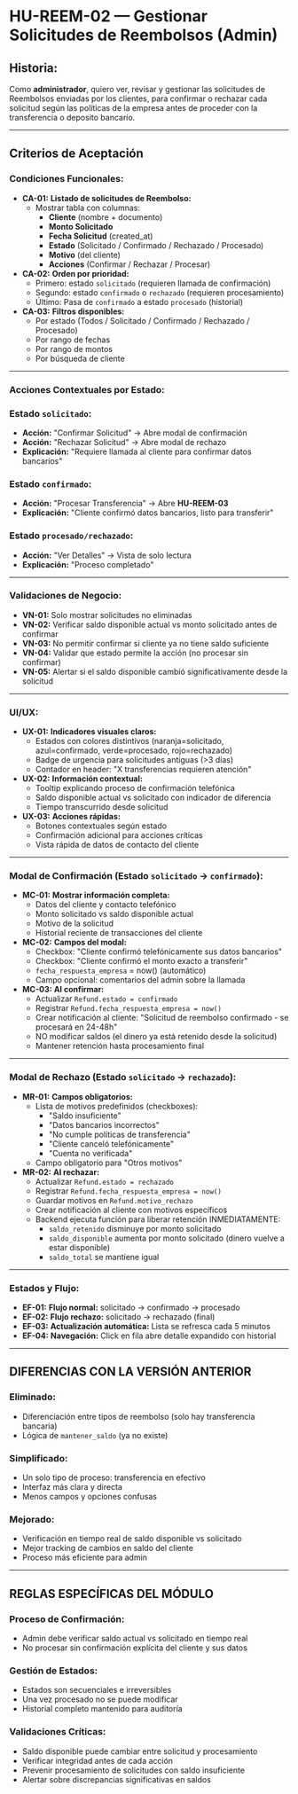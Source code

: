 # HU-REEM-02 — Gestionar Solicitudes de Reembolsos  (Admin)

## **Historia:**

Como **administrador**, quiero ver, revisar y gestionar las solicitudes de Reembolsos enviadas por los clientes, para confirmar o rechazar cada solicitud según las políticas de la empresa antes de proceder con la transferencia  o deposito bancario.

---

## **Criterios de Aceptación**

### **Condiciones Funcionales:**

- **CA-01:** **Listado de solicitudes de Reembolso:**
    - Mostrar tabla con columnas:
        - **Cliente** (nombre + documento)
        - **Monto Solicitado**
        - **Fecha Solicitud** (created_at)
        - **Estado** (Solicitado / Confirmado / Rechazado / Procesado)
        - **Motivo** (del cliente)
        - **Acciones** (Confirmar / Rechazar / Procesar)
- **CA-02:** **Orden por prioridad:**
    - Primero: estado `solicitado` (requieren llamada de confirmación)
    - Segundo: estado `confirmado` o `rechazado` (requieren procesamiento)
    - Último: Pasa de `confirmado` a estado `procesado` (historial)
- **CA-03:** **Filtros disponibles:**
    - Por estado (Todos / Solicitado / Confirmado / Rechazado / Procesado)
    - Por rango de fechas
    - Por rango de montos
    - Por búsqueda de cliente

---

### **Acciones Contextuales por Estado:**

### **Estado `solicitado`:**
- **Acción:** "Confirmar Solicitud" → Abre modal de confirmación
- **Acción:** "Rechazar Solicitud" → Abre modal de rechazo
- **Explicación:** "Requiere llamada al cliente para confirmar datos bancarios"

### **Estado `confirmado`:**
- **Acción:** "Procesar Transferencia" → Abre **HU-REEM-03**
- **Explicación:** "Cliente confirmó datos bancarios, listo para transferir"


### **Estado `procesado/rechazado`:**
- **Acción:** "Ver Detalles" → Vista de solo lectura
- **Explicación:** "Proceso completado"

---

### **Validaciones de Negocio:**

- **VN-01:** Solo mostrar solicitudes no eliminadas
- **VN-02:** Verificar saldo disponible actual vs monto solicitado antes de confirmar
- **VN-03:** No permitir confirmar si cliente ya no tiene saldo suficiente
- **VN-04:** Validar que estado permite la acción (no procesar sin confirmar)
- **VN-05:** Alertar si el saldo disponible cambió significativamente desde la solicitud

---

### **UI/UX:**

- **UX-01:** **Indicadores visuales claros:**
    - Estados con colores distintivos (naranja=solicitado, azul=confirmado, verde=procesado, rojo=rechazado)
    - Badge de urgencia para solicitudes antiguas (>3 días)
    - Contador en header: "X transferencias requieren atención"
- **UX-02:** **Información contextual:**
    - Tooltip explicando proceso de confirmación telefónica
    - Saldo disponible actual vs solicitado con indicador de diferencia
    - Tiempo transcurrido desde solicitud
- **UX-03:** **Acciones rápidas:**
    - Botones contextuales según estado
    - Confirmación adicional para acciones críticas
    - Vista rápida de datos de contacto del cliente

---

### **Modal de Confirmación (Estado `solicitado` → `confirmado`):**

- **MC-01:** **Mostrar información completa:**
    - Datos del cliente y contacto telefónico
    - Monto solicitado vs saldo disponible actual
    - Motivo de la solicitud
    - Historial reciente de transacciones del cliente
- **MC-02:** **Campos del modal:**
    - Checkbox: "Cliente confirmó telefónicamente sus datos bancarios"
    - Checkbox: "Cliente confirmó el monto exacto a transferir"  
    - `fecha_respuesta_empresa` = now() (automático)
    - Campo opcional: comentarios del admin sobre la llamada
- **MC-03:** **Al confirmar:**
    - Actualizar `Refund.estado = confirmado`
    - Registrar `Refund.fecha_respuesta_empresa = now()`
    - Crear notificación al cliente: "Solicitud de reembolso confirmado - se procesará en 24-48h"
    - NO modificar saldos (el dinero ya está retenido desde la solicitud)
    - Mantener retención hasta procesamiento final

---

### **Modal de Rechazo (Estado `solicitado` → `rechazado`):**

- **MR-01:** **Campos obligatorios:**
    - Lista de motivos predefinidos (checkboxes):
        - "Saldo insuficiente"
        - "Datos bancarios incorrectos"
        - "No cumple políticas de transferencia"
        - "Cliente canceló telefónicamente"
        - "Cuenta no verificada"
    - Campo obligatorio para "Otros motivos" 
- **MR-02:** **Al rechazar:**
    - Actualizar `Refund.estado = rechazado`
    - Registrar `Refund.fecha_respuesta_empresa = now()`
    - Guardar motivos en `Refund.motivo_rechazo`
    - Crear notificación al cliente con motivos específicos
    - Backend ejecuta función para liberar retención INMEDIATAMENTE:
        - `saldo_retenido` disminuye por monto solicitado
        - `saldo_disponible` aumenta por monto solicitado (dinero vuelve a estar disponible)
        - `saldo_total` se mantiene igual
---

### **Estados y Flujo:**

- **EF-01:** **Flujo normal:** solicitado → confirmado → procesado
- **EF-02:** **Flujo rechazo:** solicitado → rechazado (final)
- **EF-03:** **Actualización automática:** Lista se refresca cada 5 minutos
- **EF-04:** **Navegación:** Click en fila abre detalle expandido con historial

---

## **DIFERENCIAS CON LA VERSIÓN ANTERIOR**

### **Eliminado:**
- Diferenciación entre tipos de reembolso (solo hay transferencia bancaria)
- Lógica de `mantener_saldo` (ya no existe)

### **Simplificado:**
- Un solo tipo de proceso: transferencia en efectivo
- Interfaz más clara y directa
- Menos campos y opciones confusas

### **Mejorado:**
- Verificación en tiempo real de saldo disponible vs solicitado
- Mejor tracking de cambios en saldo del cliente
- Proceso más eficiente para admin

---

## **REGLAS ESPECÍFICAS DEL MÓDULO**

### **Proceso de Confirmación:**
- Admin debe verificar saldo actual vs solicitado en tiempo real
- No procesar sin confirmación explícita del cliente y sus datos

### **Gestión de Estados:**
- Estados son secuenciales e irreversibles
- Una vez procesado no se puede modificar
- Historial completo mantenido para auditoría

### **Validaciones Críticas:**
- Saldo disponible puede cambiar entre solicitud y procesamiento
- Verificar integridad antes de cada acción
- Prevenir procesamiento de solicitudes con saldo insuficiente
- Alertar sobre discrepancias significativas en saldos


